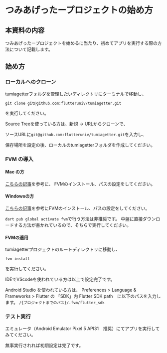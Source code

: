 # つみあげったープロジェクトの始め方

## 本資料の内容

つみあげったープロジェクトを始めるに当たり、初めてアプリを実行する際の方法について記載します。

## 始め方

### ローカルへのクローン

tumiagetterフォルダを管理したいディレクトリにターミナルで移動し、

```
git clone git@github.com:flutteruniv/tumiagetter.git
```
を実行してください。

Source Treeを使っている方は、新規 → URLからクローンで、  

ソースURLに``git@github.com:flutteruniv/tumiagetter.git``を入力し、

保存場所を設定の後、ローカルのtumiagetterフォルダを作成してください。

### FVM の導入

#### Mac の方

[こちらの記事](https://zenn.dev/riscait/articles/flutter-version-management)を参考に、
FVMのインストール、パスの設定をしてください。

#### Windowsの方

[こちらの記事](https://qiita.com/idani/items/0e45d037b4c2a93840a7)を参考にFVMのインストール、パスの設定をしてください。

``dart pub global activate fvm``で行う方法は非推奨です。
中盤に直接ダウンロードする方法が書かれているので、そちらで実行してください。

#### FVMの適用

tumiagetterプロジェクトのルートディレクトリに移動し、

```
fvm install
```

を実行してください。

IDEでVScodeを使われている方は以上で設定完了です。

Android Studio を使われている方は、
Preferences > Language & Frameworks > Flutter の 「SDK」内 Flutter SDK path　に以下のパスを入力します。
``/{プロジェクトまでのパス}/.fvm/flutter_sdk``


### テスト実行

エミュレータ（Android Emulator Pixel 5 API31　推奨）にてアプリを実行してみてください。

無事実行されれば初期設定は完了です。



